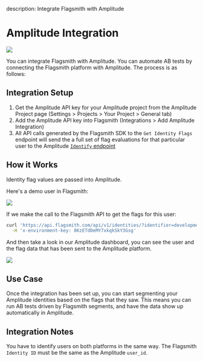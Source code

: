 description: Integrate Flagsmith with Amplitude

# Amplitude Integration

<img src="/images/integrations/amplitude/amplitude-logo.svg"/>

You can integrate Flagsmith with Amplitude. You can automate AB tests by connecting the Flagsmith platform with Amplitude. The process is as follows:

## Integration Setup

1. Get the Amplitude API key for your Amplitude project from the Amplitude Project page (Settings > Projects > Your Project > General tab)
2. Add the Amplitude API key into Flagsmith (Integrations > Add Amplitude Integration)
3. All API calls generated by the Flagsmith SDK to the `Get Identity Flags` endpoint will send the a full set of flag evaluations for that particular user to the Amplitude [`Identify` endpoint](https://developers.amplitude.com/docs/identify-api)

## How it Works

Identity flag values are passed into Amplitude.

Here's a demo user in Flagsmith:

<img src="/images/integrations/amplitude/amplitude-integration-2.png"/>

If we make the call to the Flagsmith API to get the flags for this user:

```bash
curl 'https://api.flagsmith.com/api/v1/identities/?identifier=development_user_123456' \
  -H 'x-environment-key: 8KzETdDeMY7xkqkSkY3Gsg'
```

And then take a look in our Amplitude dashboard, you can see the user and the flag data that has been sent to the Amplitude platform.

<img src="/images/integrations/amplitude/amplitude-integration-1.png"/>

## Use Case

Once the integration has been set up, you can start segmenting your Amplitude identities based on the flags that they saw. This means you can run AB tests driven by Flagsmith segments, and have the data show up automatically in Amplitude. 

## Integration Notes

You have to identify users on both platforms in the same way. The Flagsmith `Identity ID` must be the same as the Amplitude `user_id`.
